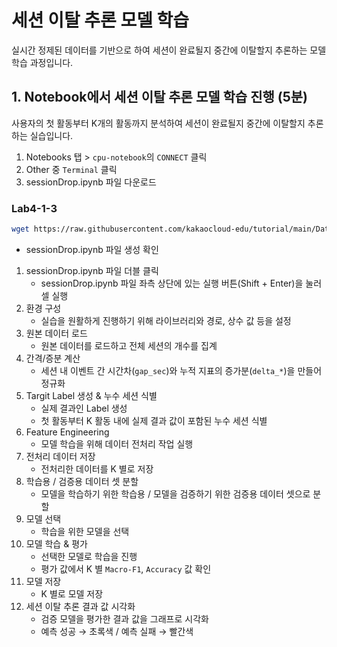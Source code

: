 # 세션 이탈 추론 모델 학습

실시간 정제된 데이터를 기반으로 하여 세션이 완료될지 중간에 이탈할지 추론하는 모델 학습 과정입니다.

## 1. Notebook에서 세션 이탈 추론 모델 학습 진행 (5분)

사용자의 첫 활동부터 K개의 활동까지 분석하여 세션이 완료될지 중간에 이탈할지 추론하는 실습입니다.

1. Notebooks 탭 > `cpu-notebook`의 `CONNECT` 클릭
2. Other 중 `Terminal` 클릭
3. sessionDrop.ipynb 파일 다운로드

### **Lab4-1-3**

```bash
wget https://raw.githubusercontent.com/kakaocloud-edu/tutorial/main/DataAnalyzeCourse/src/day3/Lab04/sessionDrop_predict.ipynb
```

- sessionDrop.ipynb 파일 생성 확인
1. sessionDrop.ipynb 파일 더블 클릭
    - sessionDrop.ipynb 파일 좌측 상단에 있는 실행 버튼(Shift + Enter)을 눌러 셀 실행
2. 환경 구성
    - 실습을 원활하게 진행하기 위해 라이브러리와 경로, 상수 값 등을 설정
3. 원본 데이터 로드
    - 원본 데이터를 로드하고 전체 세션의 개수를 집계
4. 간격/증분 계산
    - 세션 내 이벤트 간 시간차(`gap_sec`)와 누적 지표의 증가분(`delta_*`)을 만들어 정규화
5. Targit Label 생성 & 누수 세션 식별
    - 실제 결과인 Label 생성
    - 첫 활동부터 K 활동 내에 실제 결과 값이 포함된 누수 세션 식별
6. Feature Engineering
    - 모델 학습을 위해 데이터 전처리 작업 실행
7. 전처리 데이터 저장
    - 전처리한 데이터를 K 별로 저장
8. 학습용 / 검증용 데이터 셋 분할
    - 모델을 학습하기 위한 학습용 / 모델을 검증하기 위한 검증용 데이터 셋으로 분할
9. 모델 선택
    - 학습을 위한  모델을 선택
10. 모델 학습 & 평가
    - 선택한 모델로 학습을 진행
    - 평가 값에서 K 별 `Macro-F1`, `Accuracy` 값 확인
11. 모델 저장
    - K 별로 모델 저장
12. 세션 이탈 추론 결과 값 시각화
    - 검증 모델을 평가한 결과 값을 그래프로 시각화
    - 예측 성공 → 초록색 / 예측 실패 → 빨간색
